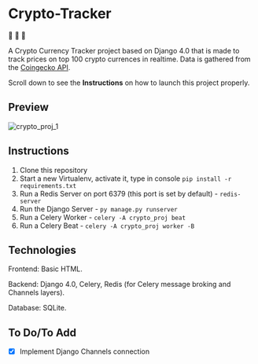 # Crypto-Tracker

:money_with_wings: :money_with_wings: :money_with_wings:

A Crypto Currency Tracker project based on Django 4.0 that is made to track prices on top 100 crypto currences in realtime. Data is gathered from the [Coingecko API](https://www.coingecko.com/). 

Scroll down to see the **Instructions** on how to launch this project properly. 

## Preview 

![crypto_proj_1](https://user-images.githubusercontent.com/86254474/172397460-2806f735-013d-4188-9020-47550dac31b1.png)

## Instructions

1. Clone this repository
2. Start a new Virtualenv, activate it, type in console `pip install -r requirements.txt`
3. Run a Redis Server on port 6379 (this port is set by default) - `redis-server`
4. Run the Django Server - `py manage.py runserver`
5. Run a Celery Worker - `celery -A crypto_proj beat`
6. Run a Celery Beat - `celery -A crypto_proj worker -B`

## Technologies

Frontend: Basic HTML.

Backend: Django 4.0, Celery, Redis (for Celery message broking and Channels layers).

Database: SQLite.

## To Do/To Add

- [x] Implement Django Channels connection
